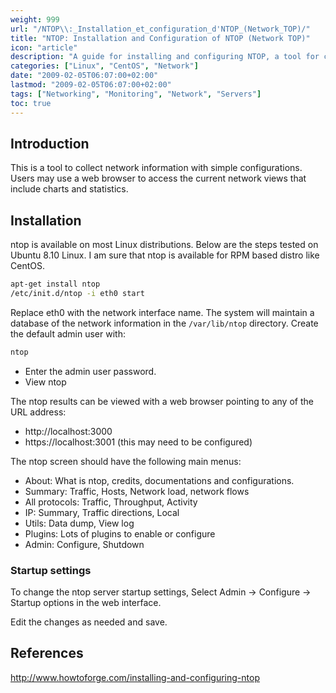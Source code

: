 ```yaml
---
weight: 999
url: "/NTOP\\:_Installation_et_configuration_d'NTOP_(Network_TOP)/"
title: "NTOP: Installation and Configuration of NTOP (Network TOP)"
icon: "article"
description: "A guide for installing and configuring NTOP, a tool for collecting network information with simple configurations and web interface for viewing network statistics."
categories: ["Linux", "CentOS", "Network"]
date: "2009-02-05T06:07:00+02:00"
lastmod: "2009-02-05T06:07:00+02:00"
tags: ["Networking", "Monitoring", "Network", "Servers"]
toc: true
---
```


## Introduction

This is a tool to collect network information with simple configurations. Users may use a web browser to access the current network views that include charts and statistics.

## Installation

ntop is available on most Linux distributions. Below are the steps tested on Ubuntu 8.10 Linux. I am sure that ntop is available for RPM based distro like CentOS.

```bash
apt-get install ntop
/etc/init.d/ntop -i eth0 start
```

Replace eth0 with the network interface name. The system will maintain a database of the network information in the `/var/lib/ntop` directory. Create the default admin user with:

```bash
ntop
```

* Enter the admin user password.
* View ntop

The ntop results can be viewed with a web browser pointing to any of the URL address:

* http://localhost:3000
* https://localhost:3001 (this may need to be configured)

The ntop screen should have the following main menus:

* About: What is ntop, credits, documentations and configurations.
* Summary: Traffic, Hosts, Network load, network flows
* All protocols: Traffic, Throughput, Activity
* IP: Summary, Traffic directions, Local
* Utils: Data dump, View log
* Plugins: Lots of plugins to enable or configure
* Admin: Configure, Shutdown

### Startup settings

To change the ntop server startup settings, Select Admin -> Configure -> Startup options in the web interface.

Edit the changes as needed and save.

## References

http://www.howtoforge.com/installing-and-configuring-ntop